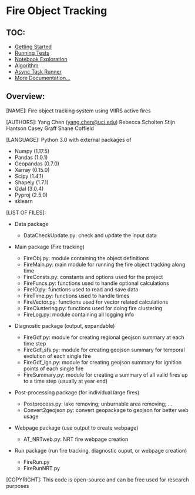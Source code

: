 # Fire Object Tracking

## TOC:

* [Getting Started](./docs/getting_started.md)
* [Running Tests](./docs/running_tests.md)
* [Notebook Exploration](./docs/notebooks.md)
* [Algorithm](./docs/algorithm_explanation.md)
* [Async Task Runner](./maap_runtime/MAAP-DPS.md)
* [More Documentation...](./docs/index.md)

## Overview:

[NAME]: Fire object tracking system using VIIRS active fires

[VERSION]: 2.0

[AUTHORS]: Yang Chen (yang.chen@uci.edu)
           Rebecca Scholten
           Stijn Hantson
           Casey Graff
           Shane Coffield

[LANGUAGE]: Python 3.0 with external packages of
  * Numpy (1.17.5)
  * Pandas (1.0.1)
  * Geopandas (0.7.0)
  * Xarray (0.15.0)
  * Scipy (1.4.1)
  * Shapely (1.7.1)
  * Gdal (3.0.4)
  * Pyproj (2.5.0)
  * sklearn

[LIST OF FILES]:
- Data package
  * DataCheckUpdate.py: check and update the input data
- Main package (Fire tracking)
  * FireObj.py:        module containing the object definitions
  * FireMain.py:       main module for running the fire object tracking along time
  * FireConsts.py:     constants and options used for the project
  * FireFuncs.py:      functions used to handle optional calculations
  * FireIO.py:         functions used to read and save data
  * FireTime.py:       functions used to handle times
  * FireVector.py:     functions used for vector related calculations
  * FireClustering.py: functions used for doing fire clustering
  * FireLog.py:        module containing all logging info

- Diagnostic package (output, expandable)
  * FireGdf.py:        module for creating regional geojson summary at each time
                         step
  * FireGdf_sfs.py:    module for creating geojson summary for temporal evolution
                         of each single fire
  * FireGdf_ign.py:    module for creating geojson summary for ignition points
                        of each single fire
  * FireSummary.py:    module for creating a summary of all valid fires up to a
                         time step (usually at year end)

- Post-processing package (for individual large fires)
  * Postprocess.py: lake removing; unburnable area removing; ...
  * Convert2geojson.py: convert geopackage to geojson for better web usage

- Webpage package (use output to create webpage)
  * AT_NRTweb.py: NRT fire webpage creation

- Run package (run fire tracking, diagnostic ouput, or webpage creation)
  * FireRun.py
  * FireRunNRT.py

[COPYRIGHT]: This code is open-source and can be free used for research purposes

[CONTACTS]: yang.chen@uci.edu
